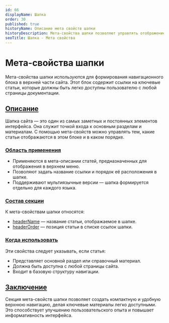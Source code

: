 ```yaml
---
id: 66
displayName: Шапка
order: 30
published: true
historyName: Описание мета свойств шапки
historyDescription: Мета-свойства шапки позволяют управлять отображением ключевых ссылок на статьи в верхней части сайта.
seoTitle: Шапка - Мета свойства
---
```


# Мета-свойства шапки

Мета-свойства шапки используются для формирования навигационного блока в верхней части сайта. Этот блок содержит ссылки
на ключевые статьи, которые должны быть легко доступны пользователю с любой страницы документации.


## [Описание](description)

Шапка сайта — это один из самых заметных и постоянных элементов интерфейса. Она служит точкой входа к основным разделам
и материалам. С помощью мета-свойств можно управлять тем, какие статьи отображаются в этом блоке и в каком порядке.


### [Область применения](usage)

- Применяются в мета-описании статей, предназначенных для отображения в верхнем меню.
- Позволяют задать название ссылки и порядок её расположения в шапке.
- Поддерживают мультиязычные версии — шапка формируется отдельно для каждого языка.


### [Состав секции](section-content)

К мета-свойствам шапки относятся:

- [headerName]([40]) — название статьи, отображаемое в шапке.
- [headerOrder]([41]) — позиция статьи в списке ссылок шапки.


### [Когда использовать](when-to-use)

Эти свойства следует указывать, если статья:

- Представляет основной раздел или справочный материал.
- Должна быть доступна с любой страницы сайта.
- Входит в базовую структуру навигации.


## [Заключение](conclusion)

Секция мета-свойств шапки позволяет создать компактную и удобную верхнюю навигацию, делая ключевые материалы
легко доступными. Это способствует улучшению пользовательского опыта и повышает информативность интерфейса.

